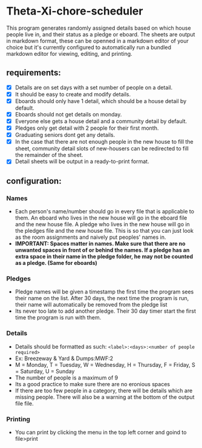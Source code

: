 # Theta-Xi-chore-scheduler

This program generates randomly assigned details based on which house people live in, and their status as a pledge or eboard. The sheets are output in markdown format, these can be openned in a markdown editor of your choice but it's currently configured to automatically run a bundled markdown editor for viewing, editing, and printing.

## requirements:

- [x] Details are on set days with a set number of people on a detail.
- [x] It should be easy to create and modify details.
- [x] Eboards should only have 1 detail, which should be a house detail by default.
- [x] Eboards should not get details on monday.
- [x] Everyone else gets a house detail and a community detail by default.
- [x] Pledges only get detail with 2 people for their first month.
- [x] Graduating seniors dont get any details.
- [x] In the case that there are not enough people in the new house to fill the sheet, community detail slots of new-housers can be redirected to fill the remainder of the sheet.
- [x] Detail sheets will be output in a ready-to-print format.

## configuration:
### Names

- Each person's name/number should go in every file that is applicable to them. An eboard who lives in the new house will go in the eboard file and the new house file. A pledge who lives in the new house will go in the pledges file and the new house file. This is so that you can just look as the room assignments and naively put peoples' names in.
- **IMPORTANT: Spaces matter in names. Make sure that there are no unwanted spaces in front of or behind the names. If a pledge has an extra space in their name in the pledge folder, he may not be counted as a pledge. (Same for eboards)**


### Pledges

- Pledge names will be given a timestamp the first time the program sees their name on the list. After 30 days, the next time the program is run, their name will automatically be removed from the pledge list
- Its never too late to add another pledge. Their 30 day timer start the first time the program is run with them.


### Details

- Details should be formatted as such: `<label>:<days>:<number of people required>` 
- Ex: Breezeway & Yard & Dumps:MWF:2
- M = Monday, T = Tuesday, W = Wednesday, H = Thursday, F = Friday, S = Saturday, U = Sunday
- The number of people is a maximum of 9
- Its a good practice to make sure there are no eronious spaces
- If there are too few people in a category, there will be details which are missing people. There will also be a warning at the bottom of the output file file.

### Printing

- You can print by clicking the menu in the top left corner and goind to file>print
